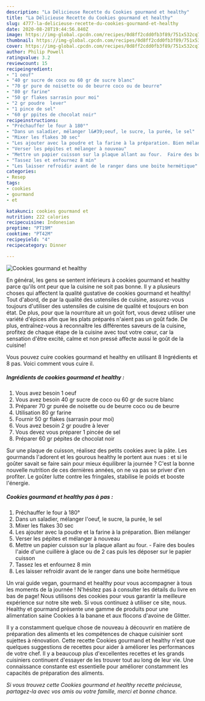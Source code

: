 ```yaml
---
description: "La Délicieuse Recette du Cookies gourmand et healthy"
title: "La Délicieuse Recette du Cookies gourmand et healthy"
slug: 4777-la-delicieuse-recette-du-cookies-gourmand-et-healthy
date: 2020-08-28T19:44:56.840Z
image: https://img-global.cpcdn.com/recipes/0d8ff2cdd0fb3f89/751x532cq70/cookies-gourmand-et-healthy-photo-principale-de-la-recette.jpg
thumbnail: https://img-global.cpcdn.com/recipes/0d8ff2cdd0fb3f89/751x532cq70/cookies-gourmand-et-healthy-photo-principale-de-la-recette.jpg
cover: https://img-global.cpcdn.com/recipes/0d8ff2cdd0fb3f89/751x532cq70/cookies-gourmand-et-healthy-photo-principale-de-la-recette.jpg
author: Philip Powell
ratingvalue: 3.2
reviewcount: 15
recipeingredient:
- "1 oeuf"
- "40 gr sucre de coco ou 60 gr de sucre blanc"
- "70 gr pure de noisette ou de beurre coco ou de beurre"
- "80 gr farine"
- "50 gr flakes sarrasin pour moi"
- "2 gr poudre  lever"
- "1 pince de sel"
- "60 gr ppites de chocolat noir"
recipeinstructions:
- "Préchauffer le four à 180°"
- "Dans un saladier, mélanger l&#39;oeuf, le sucre, la purée, le sel"
- "Mixer les flakes 30 sec"
- "Les ajouter avec la poudre et la farine à la préparation. Bien mélanger"
- "Verser les pépites et mélanger à nouveau"
- "Mettre un papier cuisson sur la plaque allant au four.  Faire des boules l&#39;aide d&#39;une cuillère à glace ou de 2 cas puis les déposer sur le papier cuisson"
- "Tassez les et enfournez 8 min"
- "Les laisser refroidir avant de le ranger dans une boite hermétique"
categories:
- Resep
tags:
- cookies
- gourmand
- et

katakunci: cookies gourmand et 
nutrition: 222 calories
recipecuisine: Indonesian
preptime: "PT19M"
cooktime: "PT42M"
recipeyield: "4"
recipecategory: Dinner

---
```



![Cookies gourmand et healthy](https://img-global.cpcdn.com/recipes/0d8ff2cdd0fb3f89/751x532cq70/cookies-gourmand-et-healthy-photo-principale-de-la-recette.jpg)

En général, les gens se sentent inférieurs à cookies gourmand et healthy parce qu'ils ont peur que la cuisine ne soit pas bonne. Il y a plusieurs choses qui affectent la qualité gustative de cookies gourmand et healthy! Tout d'abord, de par la qualité des ustensiles de cuisine, assurez-vous toujours d'utiliser des ustensiles de cuisine de qualité et toujours en bon état. De plus, pour que la nourriture ait un goût fort, vous devez utiliser une variété d'épices afin que les plats préparés n'aient pas un goût fade. De plus, entraînez-vous à reconnaître les différentes saveurs de la cuisine, profitez de chaque étape de la cuisine avec tout votre cœur, car la sensation d'être excité, calme et non pressé affecte aussi le goût de la cuisine!

<!--inarticleads1-->

Vous pouvez cuire cookies gourmand et healthy en utilisant 8 Ingrédients et 8 pas. Voici comment vous cuire il.

##### Ingrédients de cookies gourmand et healthy :

1. Vous avez besoin 1 oeuf
1. Vous avez besoin 40 gr sucre de coco ou 60 gr de sucre blanc
1. Préparer 70 gr purée de noisette ou de beurre coco ou de beurre
1. Utilisation 80 gr farine
1. Fournir 50 gr flakes (sarrasin pour moi)
1. Vous avez besoin 2 gr poudre à lever
1. Vous devez vous préparer 1 pincée de sel
1. Préparer 60 gr pépites de chocolat noir


Sur une plaque de cuisson, réalisez des petits cookies avec la pâte. Les gourmands l&#39;adorent et les gourous healthy le portent aux nues : et si le goûter savait se faire sain pour mieux équilibrer la journée ? C&#39;est la bonne nouvelle nutrition de ces dernières années, on ne va pas se priver d&#39;en profiter. Le goûter lutte contre les fringales, stabilise le poids et booste l&#39;énergie. 

<!--inarticleads2-->

##### Cookies gourmand et healthy pas à pas :

1. Préchauffer le four à 180°
1. Dans un saladier, mélanger l&#39;oeuf, le sucre, la purée, le sel
1. Mixer les flakes 30 sec
1. Les ajouter avec la poudre et la farine à la préparation. Bien mélanger
1. Verser les pépites et mélanger à nouveau
1. Mettre un papier cuisson sur la plaque allant au four.  - Faire des boules l&#39;aide d&#39;une cuillère à glace ou de 2 cas puis les déposer sur le papier cuisson
1. Tassez les et enfournez 8 min
1. Les laisser refroidir avant de le ranger dans une boite hermétique


Un vrai guide vegan, gourmand et healthy pour vous accompagner à tous les moments de la journée ! N&#39;hésitez pas à consulter les détails du livre en bas de page! Nous utilisons des cookies pour vous garantir la meilleure expérience sur notre site web. Si vous continuez à utiliser ce site, nous. Healthy et gourmand présente une gamme de produits pour une alimentation saine Cookies à la banane et aux flocons d&#39;avoine de Glitter. 

<!--inarticleads1-->

<p>
Il y a constamment quelque chose de nouveau à découvrir en matière de préparation des aliments et les compétences de chaque cuisinier sont sujettes à rénovation. Cette recette Cookies gourmand et healthy n'est que quelques suggestions de recettes pour aider à améliorer les performances de votre chef. Il y a beaucoup plus d'excellentes recettes et les grands cuisiniers continuent d'essayer de les trouver tout au long de leur vie. Une connaissance constante est essentielle pour améliorer constamment les capacités de préparation des aliments.
</p>

<p>
<i>Si vous trouvez cette Cookies gourmand et healthy recette précieuse, partagez-la avec vos amis ou votre famille, merci et bonne chance.</i>
</p>
